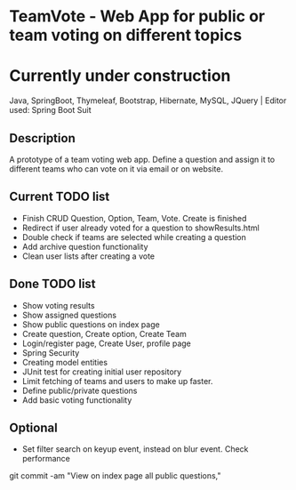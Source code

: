 # TeamVote - Web App for public or team voting on different topics
# Currently under construction
Java, SpringBoot, Thymeleaf, Bootstrap, Hibernate, MySQL, JQuery | Editor used: Spring Boot Suit

## Description
A prototype of a team voting web app. Define a question and assign it to different teams who can vote on it via email or on website.

## Current TODO list
* Finish CRUD Question, Option, Team, Vote. Create is finished
* Redirect if user already voted for a question to showResults.html
* Double check if teams are selected while creating a question
* Add archive question functionality
* Clean user lists after creating a vote

## Done TODO list
* Show voting results
* Show assigned questions
* Show public questions on index page
* Create question, Create option, Create Team
* Login/register page, Create User, profile page
* Spring Security
* Creating model entities
* JUnit test for creating initial user repository
* Limit fetching of teams and users to make up faster. 
* Define public/private questions
* Add basic voting functionality

## Optional
* Set filter search on keyup event, instead on blur event. Check performance



 git commit -am "View on index page all public questions,"